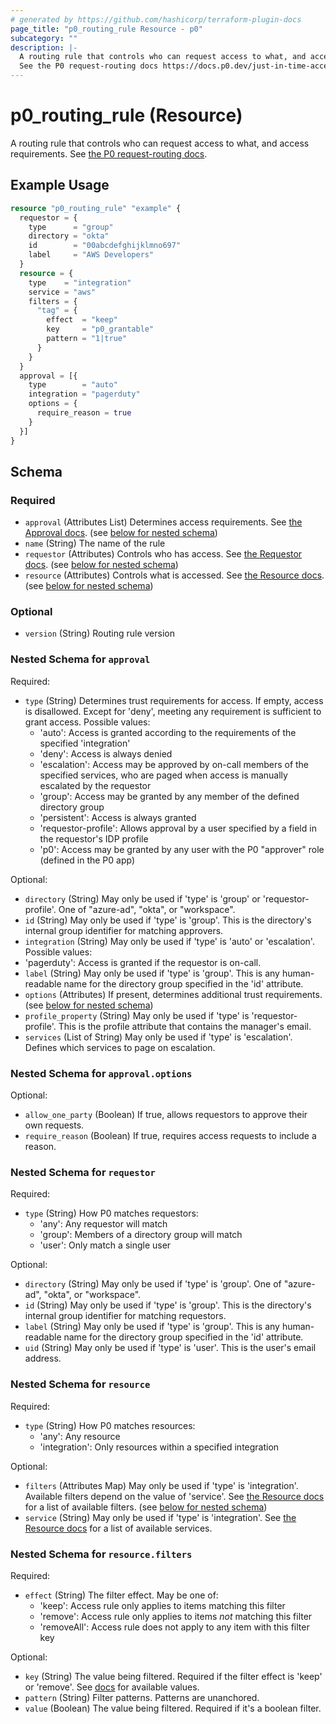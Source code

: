 ```yaml
---
# generated by https://github.com/hashicorp/terraform-plugin-docs
page_title: "p0_routing_rule Resource - p0"
subcategory: ""
description: |-
  A routing rule that controls who can request access to what, and access requirements.
  See the P0 request-routing docs https://docs.p0.dev/just-in-time-access/request-routing.
---
```


# p0_routing_rule (Resource)

A routing rule that controls who can request access to what, and access requirements.
See [the P0 request-routing docs](https://docs.p0.dev/just-in-time-access/request-routing).

## Example Usage

```terraform
resource "p0_routing_rule" "example" {
  requestor = {
    type      = "group"
    directory = "okta"
    id        = "00abcdefghijklmno697"
    label     = "AWS Developers"
  }
  resource = {
    type    = "integration"
    service = "aws"
    filters = {
      "tag" = {
        effect  = "keep"
        key     = "p0_grantable"
        pattern = "1|true"
      }
    }
  }
  approval = [{
    type        = "auto"
    integration = "pagerduty"
    options = {
      require_reason = true
    }
  }]
}
```

<!-- schema generated by tfplugindocs -->
## Schema

### Required

- `approval` (Attributes List) Determines access requirements. See [the Approval docs](https://docs.p0.dev/just-in-time-access/request-routing#approval). (see [below for nested schema](#nestedatt--approval))
- `name` (String) The name of the rule
- `requestor` (Attributes) Controls who has access. See [the Requestor docs](https://docs.p0.dev/just-in-time-access/request-routing#requestor). (see [below for nested schema](#nestedatt--requestor))
- `resource` (Attributes) Controls what is accessed. See [the Resource docs](https://docs.p0.dev/just-in-time-access/request-routing#resource). (see [below for nested schema](#nestedatt--resource))

### Optional

- `version` (String) Routing rule version

<a id="nestedatt--approval"></a>
### Nested Schema for `approval`

Required:

- `type` (String) Determines trust requirements for access. If empty, access is disallowed. Except for 'deny', meeting any requirement is sufficient to grant access. Possible values:
    - 'auto': Access is granted according to the requirements of the specified 'integration'
    - 'deny': Access is always denied
    - 'escalation': Access may be approved by on-call members of the specified services, who are paged when access is manually escalated by the requestor
    - 'group': Access may be granted by any member of the defined directory group
    - 'persistent': Access is always granted
    - 'requestor-profile': Allows approval by a user specified by a field in the requestor's IDP profile
    - 'p0': Access may be granted by any user with the P0 "approver" role (defined in the P0 app)

Optional:

- `directory` (String) May only be used if 'type' is 'group' or 'requestor-profile'. One of "azure-ad", "okta", or "workspace".
- `id` (String) May only be used if 'type' is 'group'. This is the directory's internal group identifier for matching approvers.
- `integration` (String) May only be used if 'type' is 'auto' or 'escalation'. Possible values:
- 'pagerduty': Access is granted if the requestor is on-call.
- `label` (String) May only be used if 'type' is 'group'. This is any human-readable name for the directory group specified in the 'id' attribute.
- `options` (Attributes) If present, determines additional trust requirements. (see [below for nested schema](#nestedatt--approval--options))
- `profile_property` (String) May only be used if 'type' is 'requestor-profile'. This is the profile attribute that contains the manager's email.
- `services` (List of String) May only be used if 'type' is 'escalation'. Defines which services to page on escalation.

<a id="nestedatt--approval--options"></a>
### Nested Schema for `approval.options`

Optional:

- `allow_one_party` (Boolean) If true, allows requestors to approve their own requests.
- `require_reason` (Boolean) If true, requires access requests to include a reason.



<a id="nestedatt--requestor"></a>
### Nested Schema for `requestor`

Required:

- `type` (String) How P0 matches requestors:
    - 'any': Any requestor will match
    - 'group': Members of a directory group will match
    - 'user': Only match a single user

Optional:

- `directory` (String) May only be used if 'type' is 'group'. One of "azure-ad", "okta", or "workspace".
- `id` (String) May only be used if 'type' is 'group'. This is the directory's internal group identifier for matching requestors.
- `label` (String) May only be used if 'type' is 'group'. This is any human-readable name for the directory group specified in the 'id' attribute.
- `uid` (String) May only be used if 'type' is 'user'. This is the user's email address.


<a id="nestedatt--resource"></a>
### Nested Schema for `resource`

Required:

- `type` (String) How P0 matches resources:
    - 'any': Any resource
    - 'integration': Only resources within a specified integration

Optional:

- `filters` (Attributes Map) May only be used if 'type' is 'integration'. Available filters depend on the value of 'service'.
See [the Resource docs](https://docs.p0.dev/just-in-time-access/request-routing#resource) for a list of available filters. (see [below for nested schema](#nestedatt--resource--filters))
- `service` (String) May only be used if 'type' is 'integration'.
See [the Resource docs](https://docs.p0.dev/just-in-time-access/request-routing#resource) for a list of available services.

<a id="nestedatt--resource--filters"></a>
### Nested Schema for `resource.filters`

Required:

- `effect` (String) The filter effect. May be one of:
    - 'keep': Access rule only applies to items matching this filter
    - 'remove': Access rule only applies to items _not_ matching this filter
    - 'removeAll': Access rule does not apply to any item with this filter key

Optional:

- `key` (String) The value being filtered. Required if the filter effect is 'keep' or 'remove'.
See [docs](https://docs.p0.dev/just-in-time-access/request-routing#resource) for available values.
- `pattern` (String) Filter patterns. Patterns are unanchored.
- `value` (Boolean) The value being filtered. Required if it's a boolean filter.

